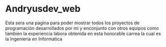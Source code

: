 # Andryusdev_web
Esta sera una pagina para poder mostrar todos los proyectos de programación desarrollados por mi y enconjunto con otros equipos como tambien la experiencia labora obtenida en esta honorable carrea la cual es la Ingenieria en Informatica
